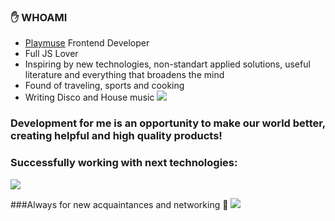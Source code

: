 ### :hand: WHOAMI

- [Playmuse](https://playmuse.org) Frontend Developer
- Full JS Lover
- Inspiring by new technologies, non-standart applied solutions, useful literature and everything that broadens the mind
- Found of traveling, sports and cooking
- Writing Disco and House music [<img src="https://img.shields.io/badge/Check my stuff!-FF3300?style=flat&logo=SoundCloud&logoColor=white"/>](https://soundcloud.com/sun_rhythms)

### Development for me is an opportunity to make our world better, creating helpful and high quality products!

### Successfully working with next technologies:

<img src="https://img.shields.io/badge/HTML5-E34F26?style=for-the-badge&logo=HTML5&logoColor=white"/>


###Always for new acquaintances and networking 👋
<img src="https://img.shields.io/badge/HTML5-E34F26?style=for-the-badge&logo=HTML5&logoColor=white"/>
